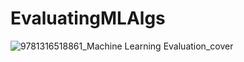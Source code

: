 # EvaluatingMLAlgs

![9781316518861_Machine Learning Evaluation_cover](https://github.com/user-attachments/assets/c5eef88b-b5b6-4a3b-a99a-e3cc1fbf7544)
